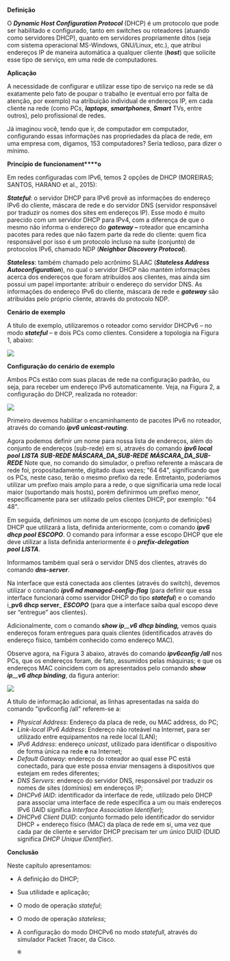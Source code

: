 **Definição**

O _**Dynamic Host Configuration Protocol**_ (DHCP) é um protocolo que pode ser habilitado e configurado, tanto em switches ou roteadores (atuando como servidores DHCP), quanto em servidores propriamente ditos (seja com sistema operacional MS-Windows, GNU/Linux, etc.), que atribui endereços IP de maneira automática a qualquer cliente (_**host**_) que solicite esse tipo de serviço, em uma rede de computadores.

**Aplicação**

A necessidade de configurar e utilizar esse tipo de serviço na rede se dá exatamente pelo fato de poupar o trabalho (e eventual erro por falta de atenção, por exemplo) na atribuição individual de endereços IP, em cada cliente na rede (como PCs, _**laptops**_, _**smartphones**_, _**Smart**_ TVs, entre outros), pelo profissional de redes.

Já imaginou você, tendo que ir, de computador em computador, configurando essas informações nas propriedades da placa de rede, em uma empresa com, digamos, 153 computadores? Seria tedioso, para dizer o mínimo.

**Princípio de funcionament****o**

Em redes configuradas com IPv6, temos 2 opções de DHCP (MOREIRAS; SANTOS, HARANO et al., 2015):

_**Stateful**_: o servidor DHCP para IPv6 provê as informações do endereço IPv6 do cliente, máscara de rede e do servidor DNS (servidor responsável por traduzir os nomes dos sites em endereços IP). Esse modo é muito parecido com um servidor DHCP para IPv4, com a diferença de que o mesmo não informa o endereço do _**gateway –**_ roteador que encaminha pacotes para redes que não fazem parte da rede do cliente: quem fica responsável por isso é um protocolo incluso na suíte (conjunto) de protocolos IPv6, chamado NDP (_**Neighbor Discovery Protocol**_).

_**Stateless**_: também chamado pelo acrônimo SLAAC (_**Stateless Address Autoconfiguration**_), no qual o servidor DHCP não mantém informações acerca dos endereços que foram atribuídos aos clientes, mas ainda sim possui um papel importante: atribuir o endereço do servidor DNS. As informações do endereço IPv6 do cliente, máscara de rede e _**gateway**_ são atribuídas pelo próprio cliente, através do protocolo NDP.

**Cenário de exemplo**

A título de exemplo, utilizaremos o roteador como servidor DHCPv6 – no modo _**stateful**_ – e dois PCs como clientes. Considere a topologia na Figura 1, abaixo:

[![](https://img.uninove.br/static/0/0/0/0/0/0/2/5/2/7/6/2527649/41552.png)](https://img.uninove.br/static/0/0/0/0/0/0/2/5/2/7/6/2527649/41552.png)

**Configuração do cenário de exemplo**

Ambos PCs estão com suas placas de rede na configuração padrão, ou seja, para receber um endereço IPv6 automaticamente. Veja, na Figura 2, a configuração do DHCP, realizada no roteador:

[![](https://img.uninove.br/static/0/0/0/0/0/0/2/5/2/8/5/2528527/41553.png)](https://img.uninove.br/static/0/0/0/0/0/0/2/5/2/8/5/2528527/41553.png)

Primeiro devemos habilitar o encaminhamento de pacotes IPv6 no roteador, através do comando _**ipv6 unicast-routing**_.

Agora podemos definir um nome para nossa lista de endereços, além do conjunto de endereços (sub-rede) em si, através do comando _**ipv6 local pool**_ _**LISTA**_ _**SUB-REDE MÁSCARA_DA_SUB-REDE**_ _**MÁSCARA_DA_SUB-REDE**_ Note que, no comando do simulador, o prefixo referente a máscara de rede foi, propositadamente, digitado duas vezes; "64 64", significando que os PCs, neste caso, terão o mesmo prefixo da rede. Entretanto, poderíamos utilizar um prefixo mais amplo para a rede, o que significaria uma rede local maior (suportando mais hosts), porém definirmos um prefixo menor, especificamente para ser utilizado pelos clientes DHCP, por exemplo: "64 48".

Em seguida, definimos um nome de um escopo (conjunto de definições) DHCP que utilizará a lista, definida anteriormente, com o comando _**ipv6 dhcp pool**_ _**ESCOPO**_. O comando para informar a esse escopo DHCP que ele deve utilizar a lista definida anteriormente é o _**prefix-delegation pool**_ _**LISTA**_.

Informamos também qual será o servidor DNS dos clientes, através do comando _**dns-server**_.

Na interface que está conectada aos clientes (através do switch), devemos utilizar o comando _**ipv6 nd managed-config-flag**_ (para definir que essa interface funcionará como sservidor DHCP do tipo _**stateful**_) e o comando i_**pv6 dhcp server**_ _**ESCOPO**_ (para que a interface saiba qual escopo deve ser “entregue” aos clientes).

Adicionalmente, com o comando _**show ip**__**v6**_ _**dhcp binding,**_ vemos quais endereços foram entregues para quais clientes (identificados através do endereço físico, também conhecido como endereço MAC).

Observe agora, na Figura 3 abaixo, através do comando _**ip**__**v6**__**config /all**_ nos PCs, que os endereços foram, de fato, assumidos pelas máquinas; e que os endereços MAC coincidem com os apresentados pelo comando _**show ip**__**v6**_ _**dhcp binding**_, da figura anterior:

[![](https://img.uninove.br/static/0/0/0/0/0/0/2/5/2/8/5/2528540/41554.jpg)](https://img.uninove.br/static/0/0/0/0/0/0/2/5/2/8/5/2528540/41554.jpg)

A título de informação adicional, as linhas apresentadas na saída do comando "ipv6config /all" referem-se a:

- _Physical Address_: Endereço da placa de rede, ou MAC address, do PC;
- _Link-local IPv6 Address_: Endereço não roteável na Internet, para ser utilizado entre equipamentos na rede local (LAN);
- _IPv6 Address_: endereço _unicast_, utilizado para identificar o dispositivo de forma única na rede **e** na Internet;
- _Default Gateway_: endereço do roteador ao qual esse PC está conectado, para que este possa enviar mensagens à dispositivos que estejam em redes diferentes;
- _DNS Servers_: endereço do servidor DNS, responsável por traduzir os nomes de sites (domínios) em endereços IP;
- _DHCPv6 IAID_: identificador da interface de rede, utilizado pelo DHCP para associar uma interface de rede específica a um ou mais endereços IPv6 (IAID significa _Interface Association Identifier_);
- _DHCPv6 Client DUID_: conjunto formado pelo identificador do servidor DHCP + endereço físico (MAC) da placa de rede em si, uma vez que cada par de cliente e servidor DHCP precisam ter um único DUID (DUID significa _DHCP Unique IDentifier_).

**Conclusão**

Neste capítulo apresentamos:

- A definição do DHCP;
- Sua utilidade e aplicação;
- O modo de operação _stateful_;
- O modo de operação _stateless_;
- A configuração do modo DHCPv6 no modo _statefull_, através do simulador Packet Tracer, da Cisco.
    
    ®